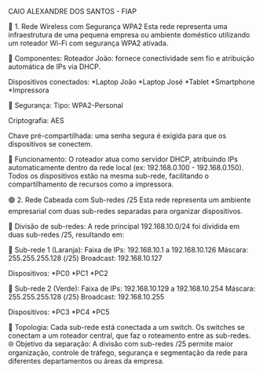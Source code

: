 CAIO ALEXANDRE DOS SANTOS - FIAP

🔵 1. Rede Wireless com Segurança WPA2
Esta rede representa uma infraestrutura de uma pequena empresa ou ambiente doméstico utilizando um roteador Wi-Fi com segurança WPA2 ativada.

🔧 Componentes:
Roteador João: fornece conectividade sem fio e atribuição automática de IPs via DHCP.

Dispositivos conectados:
*Laptop João
*Laptop José
*Tablet
*Smartphone
*Impressora

🔐 Segurança:
Tipo: WPA2-Personal

Criptografia: AES

Chave pré-compartilhada: uma senha segura é exigida para que os dispositivos se conectem.

🧠 Funcionamento:
O roteador atua como servidor DHCP, atribuindo IPs automaticamente dentro da rede local (ex: 192.168.0.100 - 192.168.0.150).
Todos os dispositivos estão na mesma sub-rede, facilitando o compartilhamento de recursos como a impressora.

🟢 2. Rede Cabeada com Sub-redes /25
Esta rede representa um ambiente empresarial com duas sub-redes separadas para organizar dispositivos.

🧩 Divisão de sub-redes:
A rede principal 192.168.10.0/24 foi dividida em duas sub-redes /25, resultando em:

🔸 Sub-rede 1 (Laranja):
Faixa de IPs: 192.168.10.1 a 192.168.10.126
Máscara: 255.255.255.128 (/25)
Broadcast: 192.168.10.127

Dispositivos:
*PC0
*PC1
*PC2

🔹 Sub-rede 2 (Verde):
Faixa de IPs: 192.168.10.129 a 192.168.10.254
Máscara: 255.255.255.128 (/25)
Broadcast: 192.168.10.255

Dispositivos:
*PC3
*PC4
*PC5

🔧 Topologia:
Cada sub-rede está conectada a um switch.
Os switches se conectam a um roteador central, que faz o roteamento entre as sub-redes.
🌐 Objetivo da separação:
A divisão com sub-redes /25 permite maior organização, controle de tráfego, segurança e segmentação da rede para diferentes departamentos ou áreas da empresa.

